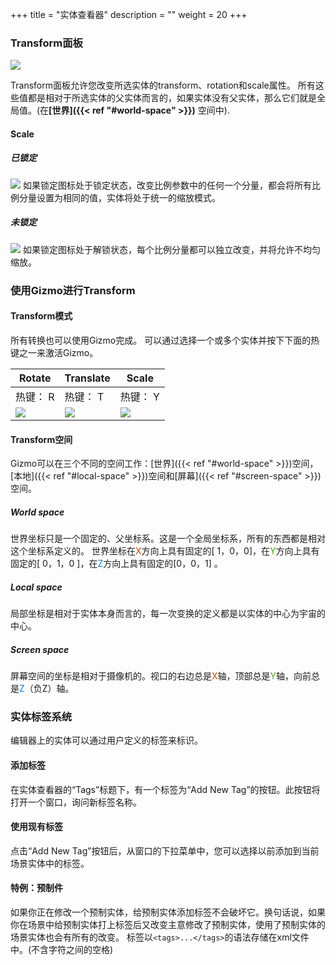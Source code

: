 +++
title = "实体查看器"
description = ""
weight = 20
+++

### Transform面板 ###
![](/img/inspectors/entity_inspector/transform/transform.PNG)

Transform面板允许您改变所选实体的transform、rotation和scale属性。
所有这些值都是相对于所选实体的父实体而言的，如果实体没有父实体，那么它们就是全局值。(在<b>[世界]({{< ref "#world-space" >}})</b> 空间中).

#### Scale ####
##### 已锁定 #####
![](/img/inspectors/entity_inspector/transform/scale_locked.PNG)
如果锁定图标处于锁定状态，改变比例参数中的任何一个分量，都会将所有比例分量设置为相同的值，实体将处于统一的缩放模式。
##### 未锁定 #####
![](/img/inspectors/entity_inspector/transform/scale_unlocked.PNG)
如果锁定图标处于解锁状态，每个比例分量都可以独立改变，并将允许不均匀缩放。

### 使用Gizmo进行Transform ###

#### Transform模式 ####

所有转换也可以使用Gizmo完成。
可以通过选择一个或多个实体并按下下面的热键之一来激活Gizmo。

Rotate | Translate | Scale
---- | ---- | ----
热键： R | 热键： T | 热键： Y
![](/img/inspectors/entity_inspector/transform/gizmo_rotate.PNG) | ![](/img/inspectors/entity_inspector/transform/gizmo_translate.PNG) | ![](/img/inspectors/entity_inspector/transform/gizmo_scale.PNG)

#### Transform空间 ####

Gizmo可以在三个不同的空间工作：[世界]({{< ref "#world-space" >}})空间，[本地]({{< ref "#local-space" >}})空间和[屏幕]({{< ref "#screen-space" >}})空间。

##### World space #####

世界坐标只是一个固定的、父坐标系。这是一个全局坐标系，所有的东西都是相对这个坐标系定义的。
世界坐标在<span style="color: #CC4000">X</span>方向上具有固定的[ 1，0，0]，在<span style="color: #40AA00">Y</span>方向上具有固定的[ 0，1，0 ]，在<span style="color: #0080DD">Z</span>方向上具有固定的[0，0，1] 。

##### Local space #####
局部坐标是相对于实体本身而言的，每一次变换的定义都是以实体的中心为宇宙的中心。

##### Screen space #####
屏幕空间的坐标是相对于摄像机的。视口的右边总是<span style="color: #CC4000">X</span>轴，顶部总是<span style="color: #40AA00">Y</span>轴，向前总是<span style="color: #0080DD">Z</span>（负Z）轴。

### 实体标签系统 ###
编辑器上的实体可以通过用户定义的标签来标识。

#### 添加标签
在实体查看器的“Tags”标题下，有一个标签为“Add New Tag”的按钮。此按钮将打开一个窗口，询问新标签名称。

#### 使用现有标签
点击“Add New Tag”按钮后，从窗口的下拉菜单中，您可以选择以前添加到当前场景实体中的标签。 

#### 特例：预制件
如果你正在修改一个预制实体，给预制实体添加标签不会破坏它。换句话说，如果你在场景中给预制实体打上标签后又改变主意修改了预制实体，使用了预制实体的场景实体也会有所有的改变。
标签以`<tags>...</tags>`的语法存储在xml文件中。(不含字符之间的空格)
